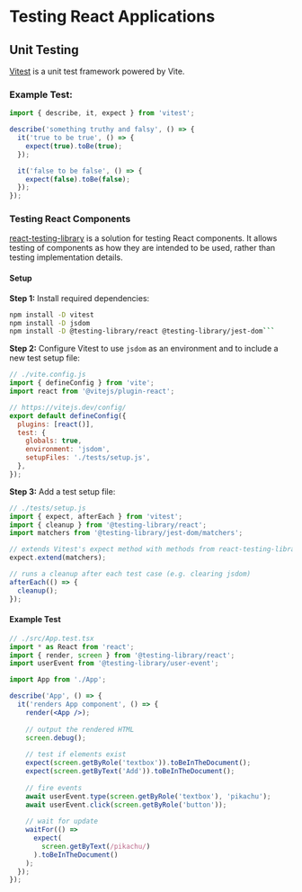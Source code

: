 # Testing React Applications

## Unit Testing

[Vitest](https://vitest.dev/guide/) is a unit test framework powered by Vite.

### Example Test:

```js
import { describe, it, expect } from 'vitest';

describe('something truthy and falsy', () => {
  it('true to be true', () => {
    expect(true).toBe(true);
  });

  it('false to be false', () => {
    expect(false).toBe(false);
  });
});
```

### Testing React Components

[react-testing-library](https://testing-library.com/docs/react-testing-library/intro/) is a solution for testing React components. It allows testing of components as how they are intended to be used, rather than testing implementation details.

#### Setup 

**Step 1:** Install required dependencies:

```bash
npm install -D vitest
npm install -D jsdom
npm install -D @testing-library/react @testing-library/jest-dom```
```

**Step 2:** Configure Vitest to use `jsdom` as an environment and to include a new test setup file:

```js
// ./vite.config.js
import { defineConfig } from 'vite';
import react from '@vitejs/plugin-react';

// https://vitejs.dev/config/
export default defineConfig({
  plugins: [react()],
  test: {
    globals: true,
    environment: 'jsdom',
    setupFiles: './tests/setup.js',
  },
});
```

**Step 3:** Add a test setup file:

```js
// ./tests/setup.js
import { expect, afterEach } from 'vitest';
import { cleanup } from '@testing-library/react';
import matchers from '@testing-library/jest-dom/matchers';

// extends Vitest's expect method with methods from react-testing-library
expect.extend(matchers);

// runs a cleanup after each test case (e.g. clearing jsdom)
afterEach(() => {
  cleanup();
});
```

#### Example Test

```jsx
// ./src/App.test.tsx
import * as React from 'react';
import { render, screen } from '@testing-library/react';
import userEvent from '@testing-library/user-event';

import App from './App';

describe('App', () => {
  it('renders App component', () => {
    render(<App />);
    
    // output the rendered HTML
    screen.debug();
        
    // test if elements exist
    expect(screen.getByRole('textbox')).toBeInTheDocument();
    expect(screen.getByText('Add')).toBeInTheDocument();
    
    // fire events
    await userEvent.type(screen.getByRole('textbox'), 'pikachu');
    await userEvent.click(screen.getByRole('button'));
    
    // wait for update
    waitFor(() =>
      expect(
        screen.getByText(/pikachu/)
      ).toBeInTheDocument()
    );
  });
});
```
